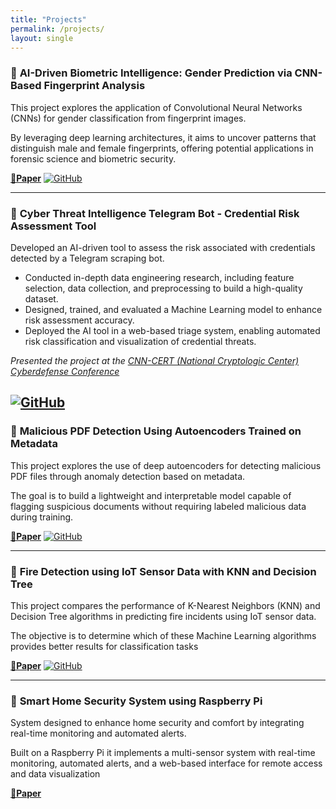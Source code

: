 ```yaml
---
title: "Projects"
permalink: /projects/
layout: single
---
```

### 🔹 **AI-Driven Biometric Intelligence: Gender Prediction via CNN-Based Fingerprint Analysis**
This project explores the application of Convolutional Neural Networks (CNNs) for gender classification from fingerprint images. 

By leveraging deep learning architectures, it aims to uncover patterns that distinguish male and female fingerprints, offering potential applications in forensic science and biometric security.

 **[📄Paper](../assets/files/paper-fingerprints.pdf)** 
[![GitHub](https://img.shields.io/badge/GitHub-Repository-black?logo=github)](https://github.com/mdiaz683/CNNFingerprints)

---

### 🔹 **Cyber Threat Intelligence Telegram Bot - Credential Risk Assessment Tool**
Developed an AI-driven tool to assess the risk associated with credentials detected by a Telegram scraping bot.
- Conducted in-depth data engineering research, including feature selection, data collection, and preprocessing to build a high-quality dataset.
- Designed, trained, and evaluated a Machine Learning model to enhance risk assessment accuracy.
- Deployed the AI tool in a web-based triage system, enabling automated risk classification and visualization of credential threats.

_Presented the project at the [CNN-CERT (National Cryptologic Center) Cyberdefense Conference](/conferences)_

[![GitHub](https://img.shields.io/badge/GitHub-Repository-black?logo=github)](https://github.com/mdiaz683/credential-risk-assessment-tool)
---

### 🔹 **Malicious PDF Detection Using Autoencoders Trained on Metadata**
This project explores the use of deep autoencoders for detecting malicious PDF files through anomaly 
detection based on metadata. 

The goal is to build a lightweight and interpretable model capable of flagging suspicious documents without requiring labeled malicious data during training.

**[📄Paper](../assets/files/DL_paper.pdf)**
 [![GitHub](https://img.shields.io/badge/GitHub-Repository-black?logo=github)](https://github.com/mdiaz683/anomaly-detection-pdfs)

---
### 🔹 **Fire Detection using IoT Sensor Data with KNN and Decision Tree**
This project compares the performance of K-Nearest Neighbors (KNN) and Decision Tree algorithms in predicting fire incidents using IoT sensor data.

The objective is to determine which of these Machine Learning algorithms provides better results for classification tasks 

**[📄Paper](../assets/files/paper-knn-vs-dt.pdf)**
 [![GitHub](https://img.shields.io/badge/GitHub-Repository-black?logo=github)](https://github.com/mdiaz683/KNN-vs-DT)

---

### 🔹 **Smart Home Security System using Raspberry Pi**
System designed to enhance home security and comfort by integrating real-time monitoring and automated alerts.

Built on a Raspberry Pi it implements a multi-sensor system with real-time monitoring, automated alerts, and a web-based interface for remote access and data visualization

**[📄Paper](../assets/files/smart-home.pdf)** 

